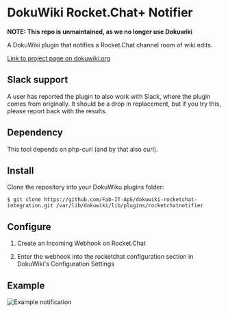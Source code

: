 # DokuWiki Rocket.Chat+ Notifier

**NOTE: This repo is unmaintained, as we no longer use Dokuwiki**

A DokuWiki plugin that notifies a Rocket.Chat channel room of wiki edits.

[Link to project page on dokuwiki.org](https://www.dokuwiki.org/plugin:rocketchatnotifier)

## Slack support
A user has reported the plugin to also work with Slack, where the plugin comes from originally. It should be a drop in replacement, but if you try this, please report back with the results.

## Dependency

This tool depends on php-curl (and by that also curl).

## Install

Clone the repository into your DokuWiku plugins folder:

```
$ git clone https://github.com/Fab-IT-ApS/dokuwiki-rocketchat-integration.git /var/lib/dokuwiki/lib/plugins/rocketchatnotifier
```

## Configure

1. Create an Incoming Webhook on Rocket.Chat

2. Enter the webhook into the rocketchat configuration section in DokuWiki's Configuration Settings

## Example

![Example notification](https://github.com/Fab-IT-ApS/dokuwiki-rocketchat-integration/raw/master/example.png)
